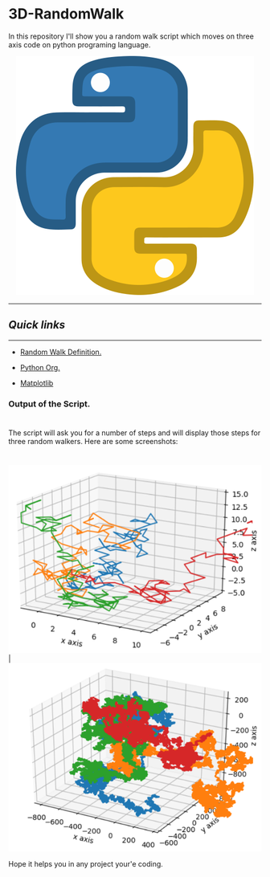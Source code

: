 # 3D-RandomWalk

In this repository I'll show you a random walk script which moves on three axis code on python programing language.

<p align="center">
  <img src="https://github.com/AlexTrR/3D-RandomWalk/blob/main/Docs/Python.png?raw=true" alt="Python."/>
</p>

---
## _Quick links_
---

- [Random Walk Definition.](https://en.wikipedia.org/wiki/Random_walk#:~:text=In%20mathematics%2C%20a%20random%20walk,space%20such%20as%20the%20integers.)

- [Python Org.](https://www.python.org/)

- [Matplotlib](https://matplotlib.org/)

### Output of the Script.
#

The script will ask you for a number of steps and will display those steps for three random walkers.
Here are some screenshots:
#

![](https://github.com/AlexTrR/3D-RandomWalk/blob/main/Docs/Captura.PNG) | ![](https://github.com/AlexTrR/3D-RandomWalk/blob/main/Docs/Captura%20II.PNG)


Hope it helps you in any project your'e coding. 
